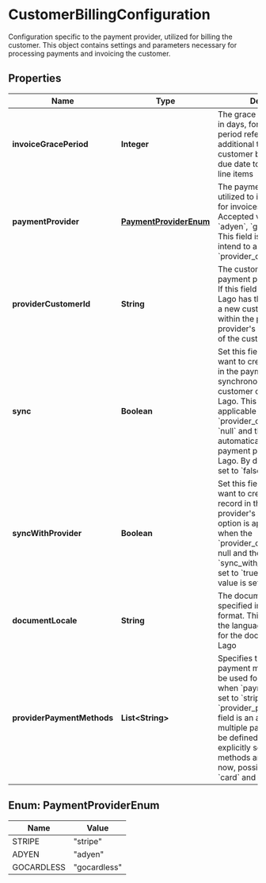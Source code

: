 

# CustomerBillingConfiguration

Configuration specific to the payment provider, utilized for billing the customer. This object contains settings and parameters necessary for processing payments and invoicing the customer.

## Properties

| Name | Type | Description | Notes |
|------------ | ------------- | ------------- | -------------|
|**invoiceGracePeriod** | **Integer** | The grace period, expressed in days, for the invoice. This period refers to the additional time granted to the customer beyond the invoice due date to adjust usage and line items |  [optional] |
|**paymentProvider** | [**PaymentProviderEnum**](#PaymentProviderEnum) | The payment provider utilized to initiate payments for invoices issued by Lago. Accepted values: &#x60;stripe&#x60;, &#x60;adyen&#x60;, &#x60;gocardless&#x60; or null. This field is required if you intend to assign a &#x60;provider_customer_id&#x60;. |  [optional] |
|**providerCustomerId** | **String** | The customer ID within the payment provider&#39;s system. If this field is not provided, Lago has the option to create a new customer record within the payment provider&#39;s system on behalf of the customer |  [optional] |
|**sync** | **Boolean** | Set this field to &#x60;true&#x60; if you want to create the customer in the payment provider synchronously with the customer creation process in Lago. This option is applicable only when the &#x60;provider_customer_id&#x60; is &#x60;null&#x60; and the customer is automatically created in the payment provider through Lago. By default, the value is set to &#x60;false&#x60; |  [optional] |
|**syncWithProvider** | **Boolean** | Set this field to &#x60;true&#x60; if you want to create a customer record in the payment provider&#39;s system. This option is applicable only when the &#x60;provider_customer_id&#x60; is null and the &#x60;sync_with_provider&#x60; field is set to &#x60;true&#x60;. By default, the value is set to &#x60;false&#x60; |  [optional] |
|**documentLocale** | **String** | The document locale, specified in the ISO 639-1 format. This field represents the language or locale used for the documents issued by Lago |  [optional] |
|**providerPaymentMethods** | **List&lt;String&gt;** | Specifies the available payment methods that can be used for this customer when &#x60;payment_provider&#x60; is set to &#x60;stripe&#x60;. The &#x60;provider_payment_methods&#x60; field is an array that allows multiple payment options to be defined. If this field is not explicitly set, all the payment methods are selected. For now, possible values are &#x60;card&#x60; and &#x60;sepa_debit&#x60;. |  [optional] |



## Enum: PaymentProviderEnum

| Name | Value |
|---- | -----|
| STRIPE | &quot;stripe&quot; |
| ADYEN | &quot;adyen&quot; |
| GOCARDLESS | &quot;gocardless&quot; |



